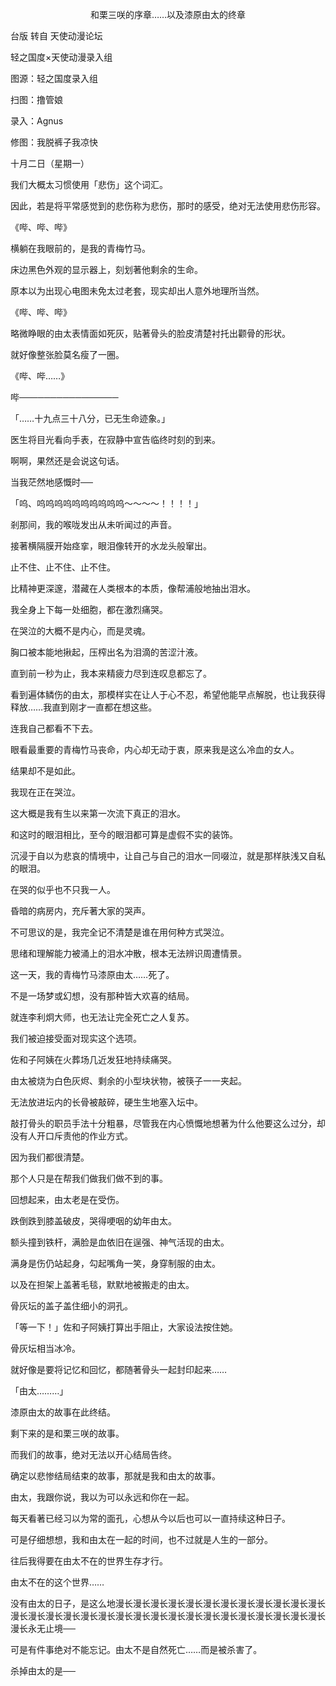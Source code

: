 <p align="center">和栗三咲的序章……以及漆原由太的终章</p>

台版 转自 天使动漫论坛

轻之国度×天使动漫录入组

图源：轻之国度录入组

扫图：撸管娘

录入：Agnus

修图：我脱裤子我凉快

十月二日（星期一）

我们大概太习惯使用「悲伤」这个词汇。

因此，若是将平常感觉到的悲伤称为悲伤，那时的感受，绝对无法使用悲伤形容。

《哔、哔、哔》

横躺在我眼前的，是我的青梅竹马。

床边黑色外观的显示器上，刻划著他剩余的生命。

原本以为出现心电图未免太过老套，现实却出人意外地理所当然。

《哔、哔、哔》

略微睁眼的由太表情面如死灰，贴著骨头的脸皮清楚衬托出颧骨的形状。

就好像整张脸莫名瘦了一圈。

《哔、哔……》

哔────────────────

「……十九点三十八分，已无生命迹象。」

医生将目光看向手表，在寂静中宣告临终时刻的到来。

啊啊，果然还是会说这句话。

当我茫然地感慨时──

「呜、呜呜呜呜呜呜呜呜呜呜～～～～！！！！」

剎那间，我的喉咙发出从未听闻过的声音。

接著横隔膜开始痉挛，眼泪像转开的水龙头般窜出。

止不住、止不住、止不住。

比精神更深邃，潜藏在人类根本的本质，像帮浦般地抽出泪水。

我全身上下每一处细胞，都在激烈痛哭。

在哭泣的大概不是内心，而是灵魂。

胸口被本能地揪起，压榨出名为泪滴的苦涩汁液。

直到前一秒为止，我本来精疲力尽到连叹息都忘了。

看到遍体鳞伤的由太，那模样实在让人于心不忍，希望他能早点解脱，也让我获得释放……我直到刚才一直都在想这些。

连我自己都看不下去。

眼看最重要的青梅竹马丧命，内心却无动于衷，原来我是这么冷血的女人。

结果却不是如此。

我现在正在哭泣。

这大概是我有生以来第一次流下真正的泪水。

和这时的眼泪相比，至今的眼泪都可算是虚假不实的装饰。

沉浸于自以为悲哀的情境中，让自己与自己的泪水一同啜泣，就是那样肤浅又自私的眼泪。

在哭的似乎也不只我一人。

昏暗的病房内，充斥著大家的哭声。

不可思议的是，我完全记不清楚是谁在用何种方式哭泣。

思绪和理解能力被涌上的泪水冲散，根本无法辨识周遭情景。

这一天，我的青梅竹马漆原由太……死了。

不是一场梦或幻想，没有那种皆大欢喜的结局。

就连李利炯大师，也无法让完全死亡之人复苏。

我们被迫接受面对现实这个选项。

佐和子阿姨在火葬场几近发狂地持续痛哭。

由太被烧为白色灰烬、剩余的小型块状物，被筷子一一夹起。

无法放进坛内的长骨被敲碎，硬生生地塞入坛中。

敲打骨头的职员手法十分粗暴，尽管我在内心愤慨地想著为什么他要这么过分，却没有人开口斥责他的作业方式。

因为我们都很清楚。

那个人只是在帮我们做我们做不到的事。

回想起来，由太老是在受伤。

跌倒跌到膝盖破皮，哭得哽咽的幼年由太。

额头撞到铁杆，满脸是血依旧在逞强、神气活现的由太。

满身是伤仍站起身，勾起嘴角一笑，身穿制服的由太。

以及在担架上盖著毛毯，默默地被搬走的由太。

骨灰坛的盖子盖住细小的洞孔。

「等一下！」佐和子阿姨打算出手阻止，大家设法按住她。

骨灰坛相当冰冷。

就好像是要将记忆和回忆，都随著骨头一起封印起来……

「由太………」

漆原由太的故事在此终结。

剩下来的是和栗三咲的故事。

而我们的故事，绝对无法以开心结局告终。

确定以悲惨结局结束的故事，那就是我和由太的故事。

由太，我跟你说，我以为可以永远和你在一起。

每天看著已经习以为常的面孔，心想从今以后也可以一直持续这种日子。

可是仔细想想，我和由太在一起的时间，也不过就是人生的一部分。

往后我得要在由太不在的世界生存才行。

由太不在的这个世界……

没有由太的日子，是这么地漫长漫长漫长漫长漫长漫长漫长漫长漫长漫长漫长漫长漫长漫长漫长漫长漫长漫长漫长漫长漫长漫长漫长漫长漫长漫长漫长漫长漫长漫长漫长永无止境──

可是有件事绝对不能忘记。由太不是自然死亡……而是被杀害了。

杀掉由太的是──

